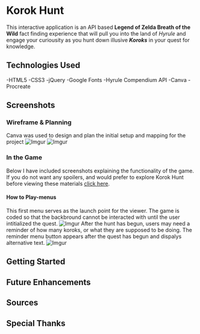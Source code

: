 # Korok Hunt
This interactive application is an API based **Legend of Zelda Breath of the Wild** fact finding experience that will pull you into the land of *Hyrule* and engage your curiousity as you hunt down illusive ***Koroks*** in your quest for knowledge.
##  Technologies Used
-HTML5
-CSS3
-jQuery
-Google Fonts
-Hyrule Compendium API
-Canva
-Procreate
## Screenshots
### Wireframe & Planning
Canva was used to design and plan the initial setup and mapping for the project
![Imgur](https://i.imgur.com/uOc7NAb.png)
![Imgur](https://i.imgur.com/PHx3ADV.png)
### In the Game
Below I have included screenshots explaining the functionality of the game. If you do not want any spoilers, and would prefer to explore Korok Hunt before viewing these materials <span><a href="https://github.com/jzolly/Legend-of-Zelda-A-Korok-Hunt">click here</a></span>.
#### How to Play-menus
This first menu serves as the launch point for the viewer.  The game is coded so that the backbround cannot be interacted with until the user intitialized the quest.
![Imgur](https://i.imgur.com/GCZHIgM.png)
After the hunt has begun, users may need a reminder of how many koroks, or what they are supposed to be doing.  The reminder menu button appears after the quest has begun and dispalys alternative text.
![Imgur](https://i.imgur.com/pZywac4.png)
####
## Getting Started
## Future Enhancements
## Sources
## Special Thanks